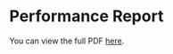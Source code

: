 # Performance Report

You can view the full PDF [here](https://github.com/beginningofdays/inspirado-marketing/blob/main/docs/src/Accessibility-Report.pdf).
